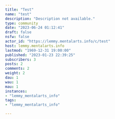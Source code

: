 ```yaml
---
title: "Test" 
name: "test"
description: "Description not available."
type: community
date: "2023-06-24 01:12:41"
draft: false
nsfw: false
actor_id: "https://lemmy.mentalarts.info/c/test"
host: lemmy.mentalarts.info
lastmod: "1969-12-31 19:00:00"
published: "2023-01-23 22:39:25"
subscribers: 3
posts: 2
comments: 2
weight: 2
dau: 1
wau: 1
mau: 1
instances:
- "lemmy_mentalarts_info"
tags: 
- "lemmy_mentalarts_info"

---
```

